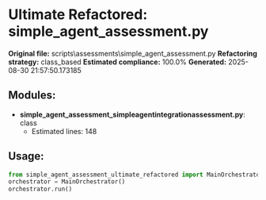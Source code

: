 # Ultimate Refactored: simple_agent_assessment.py

**Original file:** scripts\assessments\simple_agent_assessment.py
**Refactoring strategy:** class_based
**Estimated compliance:** 100.0%
**Generated:** 2025-08-30 21:57:50.173185

## Modules:
- **simple_agent_assessment_simpleagentintegrationassessment.py**: class
  - Estimated lines: 148

## Usage:
```python
from simple_agent_assessment_ultimate_refactored import MainOrchestrator
orchestrator = MainOrchestrator()
orchestrator.run()
```
